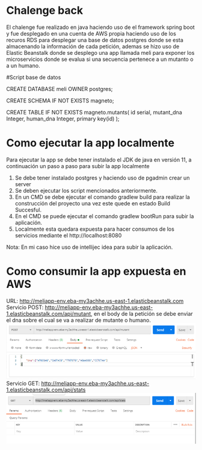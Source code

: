 # Chalenge back
El chalenge fue realizado en java haciendo uso de el framework spring boot y fue desplegado en una cuenta de AWS propia haciendo uso
de los recuros RDS para desplegar una base de datos postgres donde
se esta almacenando la información de cada petición, ademas se hizo uso de Elastic
Beanstalk donde se desplego una app llamada meli para exponer los microservicios donde se evalua si una secuencia pertenece a un
mutanto o a un humano.

#Script base de datos

CREATE DATABASE meli OWNER postgres;

CREATE SCHEMA IF NOT EXISTS magneto;

CREATE TABLE IF NOT EXISTS magneto.mutants(
    id serial,
    mutant_dna Integer,
    human_dna Integer,
    primary key(id)
);

# Como ejecutar la app localmente
Para ejecutar la app se debe tener instalado el JDK de java en versión 11, a continuación un paso a paso para subir la app localmente

1. Se debe tener instalado postgres y haciendo uso de pgadmin crear un server
2. Se deben ejecutar los script mencionados anteriormente.
3. En un CMD se debe ejecutar el comando gradlew build para realizar la construcción del proyecto
una vez este quede en estado Build Succesful.
4. En el CMD se puede ejecutar el comando gradlew bootRun para subir la aplicación.
5. Localmente esta quedara expuesta para hacer consumos de los servicios mediante
el http://localhost:8080

Nota: En mi caso hice uso de intellijec idea para subir la aplicación.

# Como consumir la app expuesta en AWS

URL: http://meliapp-env.eba-my3achhe.us-east-1.elasticbeanstalk.com
Servicio POST: http://meliapp-env.eba-my3achhe.us-east-1.elasticbeanstalk.com/api/mutant, en el body de la petición
se debe enviar el dna sobre el cual se va a realizar de mutante o humano.
![img.png](img.png)
Servicio GET: http://meliapp-env.eba-my3achhe.us-east-1.elasticbeanstalk.com/api/stats
![img_1.png](img_1.png)




